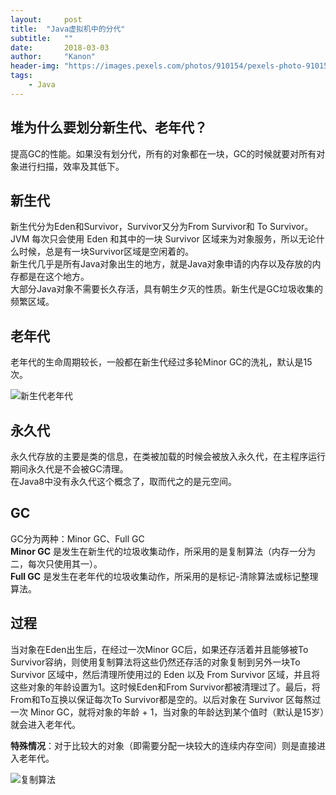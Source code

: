 ```yaml
---
layout:     post
title:  "Java虚拟机中的分代"
subtitle:   ""
date:       2018-03-03
author:     "Kanon"
header-img: "https://images.pexels.com/photos/910154/pexels-photo-910154.jpeg?w=940&h=650&dpr=2&auto=compress&cs=tinysrgb"
tags:
    - Java
---
```


## 堆为什么要划分新生代、老年代？
提高GC的性能。如果没有划分代，所有的对象都在一块，GC的时候就要对所有对象进行扫描，效率及其低下。

## 新生代
新生代分为Eden和Survivor，Survivor又分为From Survivor和 To Survivor。  
JVM 每次只会使用 Eden 和其中的一块 Survivor 区域来为对象服务，所以无论什么时候，总是有一块Survivor区域是空闲着的。  
新生代几乎是所有Java对象出生的地方，就是Java对象申请的内存以及存放的内存都是在这个地方。  
大部分Java对象不需要长久存活，具有朝生夕灭的性质。新生代是GC垃圾收集的频繁区域。 

## 老年代
老年代的生命周期较长，一般都在新生代经过多轮Minor GC的洗礼，默认是15次。  

![新生代老年代](http://ojydvou4n.bkt.clouddn.com/%E6%96%B0%E7%94%9F%E4%BB%A3%E8%80%81%E5%B9%B4%E4%BB%A3.png)

## 永久代
永久代存放的主要是类的信息，在类被加载的时候会被放入永久代，在主程序运行期间永久代是不会被GC清理。  
在Java8中没有永久代这个概念了，取而代之的是元空间。

## GC
GC分为两种：Minor GC、Full GC  
**Minor GC** 是发生在新生代的垃圾收集动作，所采用的是复制算法（内存一分为二，每次只使用其一）。  
**Full GC** 是发生在老年代的垃圾收集动作，所采用的是标记-清除算法或标记整理算法。

## 过程
当对象在Eden出生后，在经过一次Minor GC后，如果还存活着并且能够被To Survivor容纳，则使用复制算法将这些仍然还存活的对象复制到另外一块To Survivor 区域中，然后清理所使用过的 Eden 以及 From Survivor 区域，并且将这些对象的年龄设置为1。这时候Eden和From Survivor都被清理过了。最后，将From和To互换以保证每次To Survivor都是空的。以后对象在 Survivor 区每熬过一次 Minor GC，就将对象的年龄 + 1，当对象的年龄达到某个值时（默认是15岁）就会进入老年代。  

**特殊情况**：对于比较大的对象（即需要分配一块较大的连续内存空间）则是直接进入老年代。  

![复制算法](http://ojydvou4n.bkt.clouddn.com/%E5%A4%8D%E5%88%B6%E7%AE%97%E6%B3%95.png)
<br><br><br><br>
